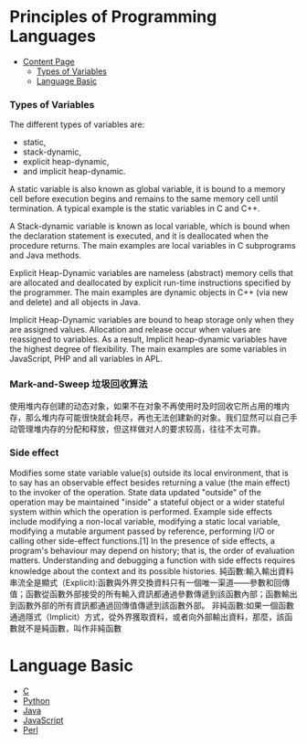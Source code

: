 # Principles of Programming Languages


+ [Content Page](#Contentpage)
    + [Types of Variables](#TypeofVariable)
    + [Language Basic](#languagebasic)


### Types of Variables

The different types of variables are:
+ static,
+ stack-dynamic,
+ explicit heap-dynamic,
+ and implicit heap-dynamic.

A static variable is also known as global variable, it is bound to a memory cell before execution begins and remains to the same memory cell until termination. 
A typical example is the static variables in C and C++. 

A Stack-dynamic variable is known as local variable, which is bound when the declaration statement is executed, and it is deallocated when the procedure returns. 
The main examples are local variables in C subprograms and Java methods.

Explicit Heap-Dynamic variables are nameless (abstract) memory cells that are allocated and deallocated by explicit run-time instructions specified by the programmer.
The main examples are dynamic objects in C++ (via new and delete) and all objects in Java.

Implicit Heap-Dynamic variables are bound to heap storage only when they are assigned values. Allocation and release occur when values are reassigned to variables. As a result, Implicit heap-dynamic variables have the highest degree of flexibility.
The main examples are some variables in JavaScript, PHP and all variables in APL.



### Mark-and-Sweep 垃圾回收算法
使用堆内存创建的动态对象，如果不在对象不再使用时及时回收它所占用的堆内存，那么堆内存可能很快就会耗尽，再也无法创建新的对象。我们显然可以自己手动管理堆内存的分配和释放，但这样做对人的要求较高，往往不太可靠。


### Side effect
Modifies some state variable value(s) outside its local environment, that is to say has an observable effect besides returning a value (the main effect) to the invoker of the operation. State data updated "outside" of the operation may be maintained "inside" a stateful object or a wider stateful system within which the operation is performed.
Example side effects include modifying a non-local variable, modifying a static local variable, modifying a mutable argument passed by reference, performing I/O or calling other side-effect functions.[1] In the presence of side effects, a program's behaviour may depend on history; that is, the order of evaluation matters. Understanding and debugging a function with side effects requires knowledge about the context and its possible histories.
純函數:輸入輸出資料串流全是顯式（Explicit):函數與外界交換資料只有一個唯一渠道——參數和回傳值；函數從函數外部接受的所有輸入資訊都通過參數傳遞到該函數內部；函數輸出到函數外部的所有資訊都通過回傳值傳遞到該函數外部。
非純函數:如果一個函數通過隱式（Implicit）方式，從外界獲取資料，或者向外部輸出資料，那麼，該函數就不是純函數，叫作非純函數


# Language Basic
+ [C](#C)
+ [Python](#python)
+ [Java](#java)
+ [JavaScript](#javascript)
+ [Perl](#perl)